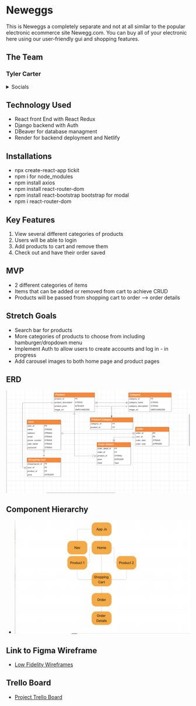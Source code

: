 # Neweggs
This is Neweggs a completely separate and not at all similar to the popular electronic ecommerce site Newegg.com. You can buy all of your electronic here using our user-friendly gui and shopping features.

## The Team

</details>

### Tyler Carter

<details>
    <summary>Socials</summary>

- [Github](https://github.com/bojeebs)
- [LinkedIn](https://www.linkedin.com/in/carter-tyler/)

</details>

## Technology Used
- React front End with React Redux
- Django backend with Auth
- DBeaver for database managment
- Render for backend deployment and Netlify 

## Installations 
- npx create-react-app tickit 
- npm i for node_modules
- npm install axios
- npm install react-router-dom
- npm install react-bootstrap bootstrap for modal
- npm i react-router-dom



## Key Features
1. View several different categories of products
2. Users will be able to login 
3. Add products to cart and remove them
4. Check out and have their order saved

## MVP
- 2 different categories of items
- Items that can be added or removed from cart to achieve CRUD
- Products will be passed from shopping cart to order --> order details

## Stretch Goals
- Search bar for products
- More categories of products to choose from including hamburger/dropdown menu
- Implement Auth to allow users to create accounts and log in - in progress
- Add carousel images to both home page and product pages

## ERD

![Screenshot of ERD](Assets/ERD.png)

## Component Hierarchy
- ![Screenshot of Components](Assets/Component.png)

## Link to Figma Wireframe
- [Low Fidelity Wireframes](https://www.figma.com/file/FRpNeMbISdKnStmuQzawXY/Newegg-Wireframe?node-id=0%3A1&t=zrC21aDDZEOdVNUL-1)

## Trello Board
- [Project Trello Board](https://trello.com/b/pu1dS7Wk/neweggs)
